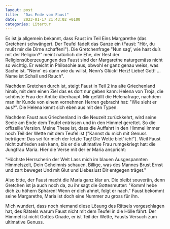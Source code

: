 ```yaml
---
layout: post
title:  "Das Ende vom Faust"
date:   2023-01-17 21:43:02 +0100
categories: Litertur
---
```

Es ist ja allgemein bekannt, dass Faust im Teil Eins Margarethe (das Gretchen) schwängert. Der Teufel fädelt das Ganze ein (Faust: "Hör, du mußt mir die Dirne schaffen!"). Die Gretchenfrage "Nun sag’, wie hast du’s mit der Religion?" meint natürlich die Ehe, der Rest der Religionsüberzeugungen des Faust sind der Margarethe naturgemäss nicht so wichtig. Er weicht in Philosohie aus, obwohl er ganz genau weiss, was Sache ist. "Nenn’ es dann wie du willst,
Nenn’s Glück! Herz! Liebe! Gott! ... Name ist Schall und Rauch".

Nachdem Gretchen durch ist, steigt Faust in Teil 2 ins alte Griechenland hinab, mit dem einen Ziel das es dort nur geben kann: Helena von Troja, die schönste Frau der Antike überhaupt. Mir gefällt die Helenafrage, nachdem man ihr Kunde von einem vornehmen Herren gebracht hat: "Wie sieht er aus?". Die Helena kennt sich eben aus mit den Typen.

Nachdem Faust aus Griechenland in die Neuzeit zurückkehrt, wird seine Seele am Ende dem Teufel entrissen und in den Himmel gerettet. So die offizeille Version. Meine These ist, dass die Auffahrt in den Himmel immer noch Teil der Wette mit dem Teufel ist ("Kannst du mich mit Genuss betrügen: Das sei für mich der letzte Tag! Die Wette biet' ich!"). Weil Faust nicht zufrieden sein kann, bis er die ultimative Frau rumgekriegt hat: die Jungfrau Maria. Hier die Verse mit der er Maria anspricht:

  "Höchste Herrscherin der Welt
  Lass mich im blauen
  Ausgespannten Himmelszelt,
  Dein Geheimnis schauen.
  Billige, was des Mannes Brust
  Ernst und zart beweget
  Und mit Glut und Liebeslust
  Dir entgegen träget."

Also bitte, der Faust macht die Maria ganz klar an. Die bleibt souverän, denn Gretchen ist ja auch noch da, zu ihr sagt die Gottesmutter: "Komm! hebe dich zu höhern Sphären! Wenn er dich ahnet, folgt er nach." Faust bekommt seine Margarethe, Maria ist doch eine Nummer zu gross für ihn.

Mich wundert, dass noch niemand diese Lösung des Rätsels vorgeschlagen hat, des Rätsels warum Faust nicht mit dem Teufel in die Hölle fährt. Der Himmel ist nicht Gottes Gnade, er ist Teil der Wette, Fausts Versuch zum ultimative Genuss.
